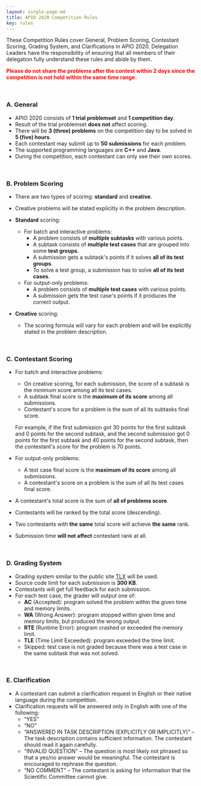 ```yaml
---
layout: single-page-md
title: APIO 2020 Competition Rules
key: rules
---
```


These Competition Rules cover General, Problem Scoring, Contestant Scoring, Grading System, and Clarifications in APIO 2020.
Delegation Leaders have the responsibility of ensuring that all members of their delegation fully understand these rules and abide by them.

<span style="color:red">**Please do not share the problems after the contest within 2 days since the competition is not held within the same time range.**</span>

<br>

### A. General

* APIO 2020 consists of **1 trial problemset** and **1 competition day**.
* Result of the trial problemset **does not** affect scoring.
* There will be **3 (three) problems** on the competition day to be solved in **5 (five) hours**.
* Each contestant may submit up to **50 submissions** for each problem.
* The supported programming languages are **C++** and **Java**.
* During the competition, each contestant can only see their own scores.

<br>

### B. Problem Scoring

* There are two types of scoring: **standard** and **creative**.
* Creative problems will be stated explicitly in the problem description.

* **Standard** scoring:
  * For batch and interactive problems:
    * A problem consists of **multiple subtasks** with various points.
    * A subtask consists of **multiple test cases** that are grouped into some **test groups**.
    * A submission gets a subtask's points if it solves **all of its test groups**.
    * To solve a test group, a submission has to solve **all of its test cases**.
  * For output-only problems:
    * A problem consists of **multiple test cases** with various points.
    * A submission gets the test case's points if it produces the correct output.

* **Creative** scoring:
  * The scoring formula will vary for each problem and will be explicitly stated in the problem description.

<br>

### C. Contestant Scoring

* For batch and interactive problems:
  * On creative scoring, for each submission, the score of a subtask is the minimum score among all its test cases.
  * A subtask final score is the **maximum of its score** among all submissions.
  * Contestant's score for a problem is the sum of all its subtasks final score.

  For example, if the first submission got 30 points for the first subtask and 0 points for the second subtask, and the second submission got 0 points for the first subtask and 40 points for the second subtask, then the contestant's score for the problem is 70 points.
* For output-only problems:
  * A test case final score is the **maximum of its score** among all submissions.
  * A contestant's score on a problem is the sum of all its test cases final score.
* A contestant's total score is the sum of **all of problems score**.
* Contestants will be ranked by the total score (descending).
* Two contestants with **the same** total score will achieve **the same** rank.
* Submission time **will not affect** contestant rank at all.

<br>

### D. Grading System

* Grading system similar to the public site [TLX](https://tlx.toki.id) will be used.
* Source code limit for each submission is **300 KB**.
* Contestants will get full feedback for each submission.
* For each test case, the grader will output one of:
  * **AC** (Accepted): program solved the problem within the given time and memory limits.
  * **WA** (Wrong Answer): program stopped within given time and memory limits, but produced the wrong output.
  * **RTE** (Runtime Error): program crashed or exceeded the memory limit.
  * **TLE** (Time Limit Exceeded): program exceeded the time limit.
  * Skipped: test case is not graded because there was a test case in the same subtask that was not solved.

<br>

### E. Clarification

* A contestant can submit a clarification request in English or their native language during the competition.
* Clarification requests will be answered only in English with one of the following:
   * “YES”
   * “NO”
   * “ANSWERED IN TASK DESCRIPTION (EXPLICITLY OR IMPLICITLY)” – The task description contains sufficient information. The contestant should read it again carefully.
   * “INVALID QUESTION” – The question is most likely not phrased so that a yes/no answer would be meaningful. The contestant is encouraged to rephrase the question.
   * “NO COMMENT” – The contestant is asking for information that the Scientific Committee cannot give.
